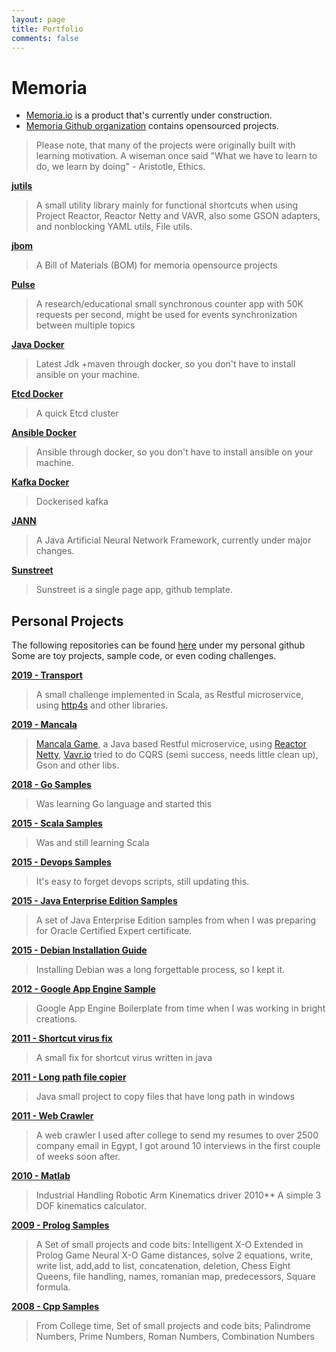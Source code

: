 ```yaml
---
layout: page
title: Portfolio
comments: false
---
```


# Memoria 
* [Memoria.io](https://memoria.io) is a product that's currently under construction.
* [Memoria Github organization](https://github.com/memoria-io) contains opensourced projects.

> Please note, that many of the projects were originally built with learning motivation. A wiseman once said 
"What we have to learn to do, we learn by doing" - Aristotle, Ethics. 


**[jutils](https://github.com/memoria-io/jutils)**
> A small utility library mainly for functional shortcuts when using Project Reactor, Reactor Netty and VAVR,
> also some GSON adapters, and nonblocking YAML utils, File utils.

**[jbom](https://github.com/memoria-io/jbom)**
> A Bill of Materials (BOM) for memoria opensource projects

**[Pulse](https://github.com/memoria-io/pulse)**
> A research/educational small synchronous counter app with 50K requests per second, might be used for events synchronization between multiple topics  
    
**[Java Docker](https://github.com/memoria-io/ansible-docker)**
> Latest Jdk +maven through docker, so you don't have to install ansible on your machine.

**[Etcd Docker](https://github.com/memoria-io/etcd-docker)**
> A quick Etcd cluster

**[Ansible Docker](https://github.com/memoria-io/ansible-docker)**
> Ansible through docker, so you don't have to install ansible on your machine.

**[Kafka Docker](https://github.com/memoria-io/kafka-docker)**
> Dockerised kafka

**[JANN](https://github.com/memoria-io/jann)**
> A Java Artificial Neural Network Framework, currently under major changes.

**[Sunstreet](https://github.com/memoria-io/sunstreet)**
> Sunstreet is a single page app, github template.

## Personal Projects
The following repositories can be found [here](https://github.com/IsmailMarmoush?tab=repositories) under my personal github
Some are toy projects, sample code, or even coding challenges.

**[2019 - Transport](https://github.com/IsmailMarmoush/transport)**
> A small challenge implemented in Scala, as Restful microservice, using [http4s](https://http4s.org/) and other libraries.

**[2019 - Mancala](https://github.com/IsmailMarmoush/mancala)**
> [Mancala Game](https://en.wikipedia.org/wiki/Mancala), a Java based Restful microservice, 
> using [Reactor Netty](https://projectreactor.io/), [Vavr.io](https://Vavr.io) 
> tried to do CQRS (semi success, needs little clean up), Gson and other libs.

**[2018 - Go Samples](https://github.com/IsmailMarmoush/go-samples)**
> Was learning Go language and started this

**[2015 - Scala Samples](https://github.com/IsmailMarmoush/scala-samples)**
> Was and still learning Scala

**[2015 - Devops Samples](https://github.com/IsmailMarmoush/devops-samples)**
> It's easy to forget devops scripts, still updating this.

**[2015 - Java Enterprise Edition Samples](https://github.com/IsmailMarmoush/java-eesamples)**
> A set of Java Enterprise Edition samples from when I was preparing for Oracle Certified Expert certificate.

**[2015 - Debian Installation Guide](https://github.com/IsmailMarmoush/debian)**
> Installing Debian was a long forgettable process, so I kept it.

**[2012 - Google App Engine Sample](https://github.com/IsmailMarmoush/java-googleappengine)**
> Google App Engine Boilerplate from time when I was working in bright creations.

**[2011 - Shortcut virus fix](https://github.com/IsmailMarmoush/java-shortcutvirusfix)**
> A small fix for shortcut virus written in java

**[2011 - Long path file copier](https://github.com/IsmailMarmoush/java-longpath)**
> Java small project to copy files that have long path in windows

**[2011 - Web Crawler](https://github.com/IsmailMarmoush/java-webcrawler)**
> A web crawler I used after college to send my resumes to over 2500 company email in Egypt,
> I got around 10 interviews in the first couple of weeks soon after.

**[2010 - Matlab](https://github.com/IsmailMarmoush/matlab-samples)**
> Industrial Handling Robotic Arm Kinematics driver 2010** A simple 3 DOF kinematics calculator.

**[2009 - Prolog Samples](https://github.com/IsmailMarmoush/prolog-samples)**
> A Set of small projects and code bits:
> Intelligent X-O Extended in Prolog Game
> Neural X-O Game
> distances, solve 2 equations, write, write list, add,add to list, concatenation, deletion, Chess Eight Queens, file handling, names, romanian map, predecessors, Square formula.

**[2008 - Cpp Samples](https://github.com/IsmailMarmoush/cpp-samples)**
> From College time, Set of small projects and code bits; Palindrome Numbers, Prime Numbers, Roman Numbers, Combination Numbers
